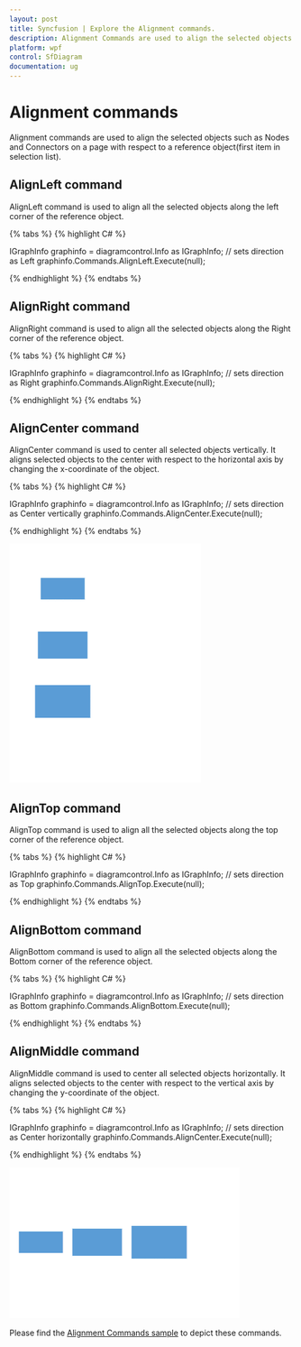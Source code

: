 ```yaml
---
layout: post
title: Syncfusion | Explore the Alignment commands.
description: Alignment Commands are used to align the selected objects on a page with respect to a reference object(first item in selection list).
platform: wpf
control: SfDiagram
documentation: ug
---
```


# Alignment commands

Alignment commands are used to align the selected objects such as Nodes and Connectors on a page with respect to a reference object(first item in selection list).

## AlignLeft command 

AlignLeft command is used to align all the selected objects along the left corner of the reference object.

{% tabs %}
{% highlight C# %}

IGraphInfo graphinfo = diagramcontrol.Info as IGraphInfo;
// sets direction as Left
graphinfo.Commands.AlignLeft.Execute(null);

{% endhighlight %}
{% endtabs %}

## AlignRight command

AlignRight command is used to align all the selected objects along the Right corner of the reference object.

{% tabs %}
{% highlight C# %}

IGraphInfo graphinfo = diagramcontrol.Info as IGraphInfo;
// sets direction as Right
graphinfo.Commands.AlignRight.Execute(null);

{% endhighlight %}
{% endtabs %}

## AlignCenter command

AlignCenter command is used to center all selected objects vertically. It aligns selected objects to the center with respect to the horizontal axis by changing the x-coordinate of the object.

{% tabs %}
{% highlight C# %}

IGraphInfo graphinfo = diagramcontrol.Info as IGraphInfo;
// sets direction as Center vertically
graphinfo.Commands.AlignCenter.Execute(null);

{% endhighlight %}
{% endtabs %}

![Gif for Align commands](Commands_Images/Commands_img1.gif)

## AlignTop command 

AlignTop command is used to align all the selected objects along the top corner of the reference object.

{% tabs %}
{% highlight C# %}

IGraphInfo graphinfo = diagramcontrol.Info as IGraphInfo;
// sets direction as Top
graphinfo.Commands.AlignTop.Execute(null);

{% endhighlight %}
{% endtabs %}

## AlignBottom command

AlignBottom command is used to align all the selected objects along the Bottom corner of the reference object.

{% tabs %}
{% highlight C# %}

IGraphInfo graphinfo = diagramcontrol.Info as IGraphInfo;
// sets direction as Bottom
graphinfo.Commands.AlignBottom.Execute(null);

{% endhighlight %}
{% endtabs %}

## AlignMiddle command

AlignMiddle command is used to center all selected objects horizontally. It aligns selected objects to the center with respect to the vertical axis by changing the y-coordinate of the object.

{% tabs %}
{% highlight C# %}

IGraphInfo graphinfo = diagramcontrol.Info as IGraphInfo;
// sets direction as Center horizontally
graphinfo.Commands.AlignCenter.Execute(null);

{% endhighlight %}
{% endtabs %}

![Gif for Align commands](Commands_Images/Commands_img2.gif)

Please find the [Alignment Commands sample](https://github.com/SyncfusionExamples/WPF-Diagram-Examples/tree/master/Samples/Commands/Alignment%20Commands) to depict these commands. 